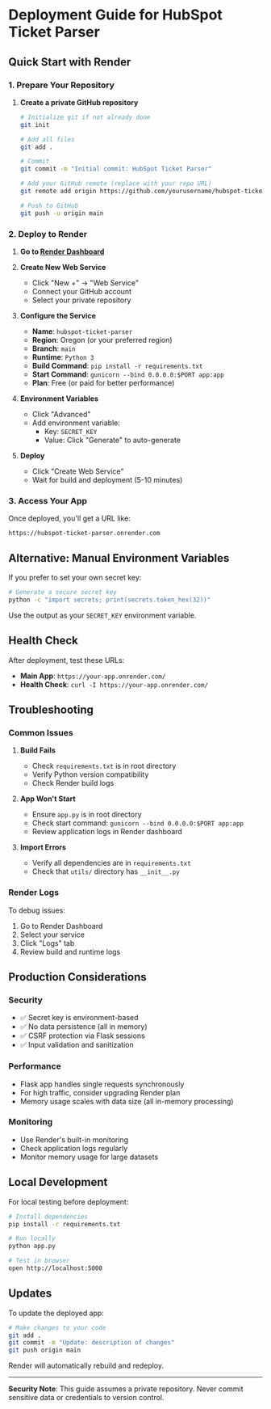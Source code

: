 # Deployment Guide for HubSpot Ticket Parser

## Quick Start with Render

### 1. Prepare Your Repository

1. **Create a private GitHub repository**
   ```bash
   # Initialize git if not already done
   git init
   
   # Add all files
   git add .
   
   # Commit
   git commit -m "Initial commit: HubSpot Ticket Parser"
   
   # Add your GitHub remote (replace with your repo URL)
   git remote add origin https://github.com/yourusername/hubspot-ticket-parser.git
   
   # Push to GitHub
   git push -u origin main
   ```

### 2. Deploy to Render

1. **Go to [Render Dashboard](https://dashboard.render.com)**

2. **Create New Web Service**
   - Click "New +" → "Web Service"
   - Connect your GitHub account
   - Select your private repository

3. **Configure the Service**
   - **Name**: `hubspot-ticket-parser`
   - **Region**: Oregon (or your preferred region)
   - **Branch**: `main`
   - **Runtime**: `Python 3`
   - **Build Command**: `pip install -r requirements.txt`
   - **Start Command**: `gunicorn --bind 0.0.0.0:$PORT app:app`
   - **Plan**: Free (or paid for better performance)

4. **Environment Variables**
   - Click "Advanced"
   - Add environment variable:
     - Key: `SECRET_KEY`
     - Value: Click "Generate" to auto-generate

5. **Deploy**
   - Click "Create Web Service"
   - Wait for build and deployment (5-10 minutes)

### 3. Access Your App

Once deployed, you'll get a URL like:
```
https://hubspot-ticket-parser.onrender.com
```

## Alternative: Manual Environment Variables

If you prefer to set your own secret key:

```bash
# Generate a secure secret key
python -c "import secrets; print(secrets.token_hex(32))"
```

Use the output as your `SECRET_KEY` environment variable.

## Health Check

After deployment, test these URLs:

- **Main App**: `https://your-app.onrender.com/`
- **Health Check**: `curl -I https://your-app.onrender.com/`

## Troubleshooting

### Common Issues

1. **Build Fails**
   - Check `requirements.txt` is in root directory
   - Verify Python version compatibility
   - Check Render build logs

2. **App Won't Start**
   - Ensure `app.py` is in root directory
   - Check start command: `gunicorn --bind 0.0.0.0:$PORT app:app`
   - Review application logs in Render dashboard

3. **Import Errors**
   - Verify all dependencies are in `requirements.txt`
   - Check that `utils/` directory has `__init__.py`

### Render Logs

To debug issues:
1. Go to Render Dashboard
2. Select your service
3. Click "Logs" tab
4. Review build and runtime logs

## Production Considerations

### Security
- ✅ Secret key is environment-based
- ✅ No data persistence (all in memory)
- ✅ CSRF protection via Flask sessions
- ✅ Input validation and sanitization

### Performance
- Flask app handles single requests synchronously
- For high traffic, consider upgrading Render plan
- Memory usage scales with data size (all in-memory processing)

### Monitoring
- Use Render's built-in monitoring
- Check application logs regularly
- Monitor memory usage for large datasets

## Local Development

For local testing before deployment:

```bash
# Install dependencies
pip install -r requirements.txt

# Run locally
python app.py

# Test in browser
open http://localhost:5000
```

## Updates

To update the deployed app:

```bash
# Make changes to your code
git add .
git commit -m "Update: description of changes"
git push origin main
```

Render will automatically rebuild and redeploy.

---

**Security Note**: This guide assumes a private repository. Never commit sensitive data or credentials to version control.
